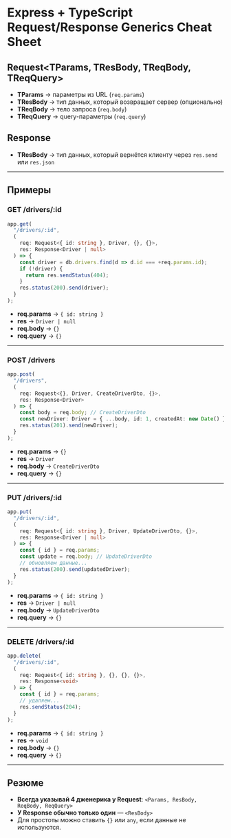# Express + TypeScript Request/Response Generics Cheat Sheet

## Request<TParams, TResBody, TReqBody, TReqQuery>

- **TParams** → параметры из URL (`req.params`)
- **TResBody** → тип данных, который возвращает сервер (опционально)
- **TReqBody** → тело запроса (`req.body`)
- **TReqQuery** → query-параметры (`req.query`)

## Response<TResBody>

- **TResBody** → тип данных, который вернётся клиенту через `res.send` или `res.json`

---

## Примеры

### GET /drivers/:id
```ts
app.get(
  "/drivers/:id",
  (
    req: Request<{ id: string }, Driver, {}, {}>,
    res: Response<Driver | null>
  ) => {
    const driver = db.drivers.find(d => d.id === +req.params.id);
    if (!driver) {
      return res.sendStatus(404);
    }
    res.status(200).send(driver);
  }
);
```

- **req.params** → `{ id: string }`
- **res** → `Driver | null`
- **req.body** → `{}`
- **req.query** → `{}`

---

### POST /drivers
```ts
app.post(
  "/drivers",
  (
    req: Request<{}, Driver, CreateDriverDto, {}>,
    res: Response<Driver>
  ) => {
    const body = req.body; // CreateDriverDto
    const newDriver: Driver = { ...body, id: 1, createdAt: new Date() };
    res.status(201).send(newDriver);
  }
);
```

- **req.params** → `{}`
- **res** → `Driver`
- **req.body** → `CreateDriverDto`
- **req.query** → `{}`

---

### PUT /drivers/:id
```ts
app.put(
  "/drivers/:id",
  (
    req: Request<{ id: string }, Driver, UpdateDriverDto, {}>,
    res: Response<Driver | null>
  ) => {
    const { id } = req.params;
    const update = req.body; // UpdateDriverDto
    // обновляем данные...
    res.status(200).send(updatedDriver);
  }
);
```

- **req.params** → `{ id: string }`
- **res** → `Driver | null`
- **req.body** → `UpdateDriverDto`
- **req.query** → `{}`

---

### DELETE /drivers/:id
```ts
app.delete(
  "/drivers/:id",
  (
    req: Request<{ id: string }, {}, {}, {}>,
    res: Response<void>
  ) => {
    const { id } = req.params;
    // удаляем...
    res.sendStatus(204);
  }
);
```

- **req.params** → `{ id: string }`
- **res** → `void`
- **req.body** → `{}`
- **req.query** → `{}`

---

## Резюме
- **Всегда указывай 4 дженерика у Request**: `<Params, ResBody, ReqBody, ReqQuery>`
- **У Response обычно только один** — `<ResBody>`
- Для простоты можно ставить `{}` или `any`, если данные не используются.
